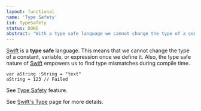 ```yaml
---
layout: functional
name: 'Type Safety'
iid: TypeSafety
status: DONE
abstract: "With a type safe language we cannot change the type of a constant, variable, or expression once we define it."
---
```


[Swift](/Swift) is a __type safe__ language. This means that we cannot change the type of a constant, variable, or expression once we define it. 
Also, the type safe nature of [Swift](/Swift) empowers us to find type mismatches during compile time.

```
var aString :String = "text"
aString = 123 // Failed
```

See [Type Safety](/functional/TypeSafety) feature.

See [Swift's Type](/Type) page for more details. 